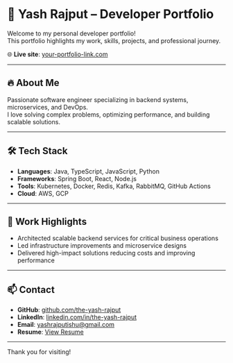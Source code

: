 # 🚀 Yash Rajput – Developer Portfolio

Welcome to my personal developer portfolio!  
This portfolio highlights my work, skills, projects, and professional journey.

🌐 **Live site**: [your-portfolio-link.com](https://your-portfolio-link.com)

---

## 🔥 About Me

Passionate software engineer specializing in backend systems, microservices, and DevOps.  
I love solving complex problems, optimizing performance, and building scalable solutions.

---

## 🛠 Tech Stack

- **Languages**: Java, TypeScript, JavaScript, Python  
- **Frameworks**: Spring Boot, React, Node.js  
- **Tools**: Kubernetes, Docker, Redis, Kafka, RabbitMQ, GitHub Actions  
- **Cloud**: AWS, GCP

---

## 💼 Work Highlights

- Architected scalable backend services for critical business operations  
- Led infrastructure improvements and microservice designs  
- Delivered high-impact solutions reducing costs and improving performance

---

## 📫 Contact

- **GitHub**: [github.com/the-yash-rajput](https://github.com/the-yash-rajput)  
- **LinkedIn**: [linkedin.com/in/the-yash-rajput](https://linkedin.com/in/the-yash-rajput)  
- **Email**: yashrajputishu@gmail.com
- **Resume**: [View Resume](https://drive.google.com/file/d/1vsXyjQqvtpU114LRHqj8ZrGRFNZO7URh/view)

---

Thank you for visiting!